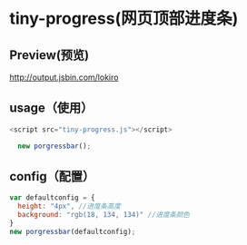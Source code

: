# tiny-progress(网页顶部进度条)
## Preview(预览)
http://output.jsbin.com/lokiro
## usage（使用）
```javascript
<script src="tiny-progress.js"></script>
```

```javascript
  new porgressbar();
```

## config（配置）

```javascript
var defaultconfig = {
  height: "4px", //进度条高度
  background: "rgb(18, 134, 134)" //进度条颜色
}
new porgressbar(defaultconfig);
```

